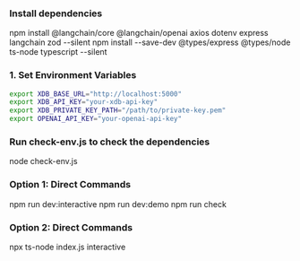 ### Install dependencies

npm install @langchain/core @langchain/openai axios dotenv express langchain zod --silent
npm install --save-dev @types/express @types/node ts-node typescript --silent


### 1. Set Environment Variables

```bash
export XDB_BASE_URL="http://localhost:5000"
export XDB_API_KEY="your-xdb-api-key"
export XDB_PRIVATE_KEY_PATH="/path/to/private-key.pem"
export OPENAI_API_KEY="your-openai-api-key"
```


### Run check-env.js to check the dependencies
node check-env.js


### Option 1: Direct Commands
npm run dev:interactive
npm run dev:demo
npm run check

### Option 2: Direct Commands
npx ts-node index.js interactive

